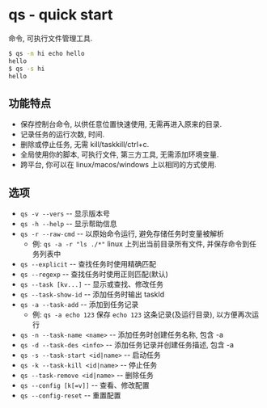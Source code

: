 # qs - quick start
命令, 可执行文件管理工具.

``` sh
$ qs -n hi echo hello
hello
$ qs -s hi
hello
```

## 功能特点
- 保存控制台命令, 以供任意位置快速使用, 无需再进入原来的目录.
- 记录任务的运行次数, 时间.
- 删除或停止任务, 无需 kill/taskkill/ctrl+c.
- 全局使用你的脚本, 可执行文件, 第三方工具, 无需添加环境变量.
- 跨平台, 你可以在 linux/macos/windows 上以相同的方式使用.

## 选项
- `qs -v --vers` -- 显示版本号
- `qs -h --help` -- 显示帮助信息
- `qs -r --raw-cmd` -- 以原始命令运行, 避免存储任务时变量被解析
  - 例: `qs -a -r "ls ./*"` linux 上列出当前目录所有文件, 并保存命令到任务列表中
- `qs --explicit` -- 查找任务时使用精确匹配
- `qs --regexp` -- 查找任务时使用正则匹配(默认)
- `qs --task [kv...]` -- 显示或查找、修改任务
- `qs --task-show-id` -- 添加任务时输出 taskId
- `qs -a --task-add` -- 添加到任务记录
  - 例: `qs -a echo 123` 保存 `echo 123` 这条记录(及运行目录), 以方便再次运行
- `qs -n --task-name <name>` -- 添加任务时创建任务名称, 包含 -a
- `qs -d --task-des <info>` -- 添加任务记录并创建任务描述, 包含 -a
- `qs -s --task-start <id|name>` -- 启动任务
- `qs -k --task-kill <id|name>` -- 停止任务
- `qs --task-remove <id|name>` -- 删除任务
- `qs --config [k[=v]]` -- 查看、修改配置
- `qs --config-reset` -- 重置配置

